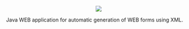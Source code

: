 <p align="center">
  <img src="http://data.filek.cz/webforms.png"/>
 </p>
Java WEB application for automatic generation of WEB forms using XML.
